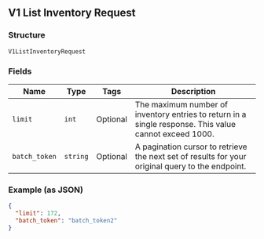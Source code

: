 ## V1 List Inventory Request

### Structure

`V1ListInventoryRequest`

### Fields

| Name | Type | Tags | Description |
|  --- | --- | --- | --- |
| `limit` | `int` | Optional | The maximum number of inventory entries to return in a single response. This value cannot exceed 1000. |
| `batch_token` | `string` | Optional | A pagination cursor to retrieve the next set of results for your<br>original query to the endpoint. |

### Example (as JSON)

```json
{
  "limit": 172,
  "batch_token": "batch_token2"
}
```

